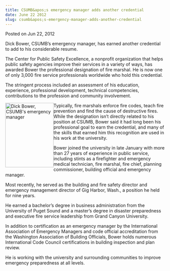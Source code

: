 ```yaml
---
title: CSUMB&apos;s emergency manager adds another credential
date: June 22 2012
slug: csumb&apos;s-emergency-manager-adds-another-credential
---
```


 



<span class="date">Posted on Jun 22, 2012    </span>
<p>Dick Bower, CSUMB&#x2019;s emergency manager, has earned another
credential to add to his considerable resume.</p>
<p>The Center for Public Safety Excellence, a nonprofit
organization that helps public safety agencies improve their
services in a variety of ways, has awarded Bower the professional
designation of fire marshal. He is now one of only 3,000 fire
service professionals worldwide who hold this credential.</p>
<p>The stringent process included an assessment of his education,
experience, professional development, technical competencies,
contributions to the profession and community involvement.</p>
<p><img alt="Dick Bower, CSUMB&apos;s emergency manager" src="https://news.csumb.edu/sites/default/files/65/attachments/news/images/bowerdick.jpeg" style="float:left; width:152px; height:203px">Typically, fire
marshals enforce fire codes, teach fire prevention and find the
cause of destructive fires. While the designation isn&#x2019;t directly
related to his position at CSUMB, Bower said it had long been his
professional goal to earn the credential, and many of the skills
that earned him this recognition are used in his work at the
university.</img></p>
<p>Bower joined the university in late January with more than 27
years of experience in public service, including stints as a
firefighter and emergency medical technician, fire marshal, fire
chief, planning commissioner, building official and emergency
manager.</p>
<p>Most recently, he served as the building and fire safety
director and emergency management director of Gig Harbor, Wash., a
position he held for nine years.</p>
<p>He earned a bachelor&#x2019;s degree in business administration from
the University of Puget Sound and a master&#x2019;s degree in disaster
preparedness and executive fire service leadership from Grand
Canyon University.</p>
<p>In addition to certification as an emergency manager by the
International Association of Emergency Managers and code official
accreditation from the Washington Association of Building
Officials, Bower holds numerous International Code Council
certifications in building inspection and plan review.</p>
<p>He is working with the university and surrounding communities to
improve emergency preparedness at all levels.<br>
&#xA0;</br></p>





```
